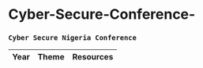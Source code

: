 # Cyber-Secure-Conference-

### `Cyber Secure Nigeria Conference`

| Year | Theme | Resources |
| --- | --- | ---
